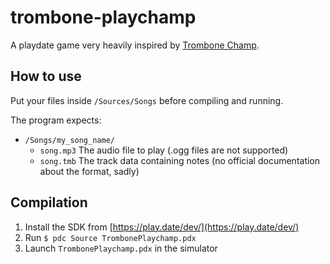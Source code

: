 # trombone-playchamp

A playdate game very heavily inspired by [Trombone Champ](https://www.trombonechamp.com/).

## How to use

Put your files inside `/Sources/Songs` before compiling and running.

The program expects:
* `/Songs/my_song_name/`
  * `song.mp3` The audio file to play (.ogg files are not supported)
  * `song.tmb` The track data containing notes (no official documentation about the format, sadly)

## Compilation

1. Install the SDK from [https://play.date/dev/](https://play.date/dev/)
2. Run `$ pdc Source TrombonePlaychamp.pdx`
3. Launch `TrombonePlaychamp.pdx` in the simulator
